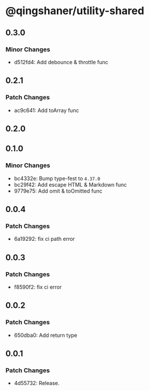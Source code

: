 # @qingshaner/utility-shared

## 0.3.0

### Minor Changes

- d512fd4: Add debounce & throttle func

## 0.2.1

### Patch Changes

- ac9c641: Add toArray func

## 0.2.0

## 0.1.0

### Minor Changes

- bc4332e: Bump type-fest to `4.37.0`
- bc29f42: Add escape HTML & Markdown func
- 9779e75: Add omit & toOmitted func

## 0.0.4

### Patch Changes

- 6a19292: fix ci path error

## 0.0.3

### Patch Changes

- f8590f2: fix ci error

## 0.0.2

### Patch Changes

- 650dba0: Add return type

## 0.0.1

### Patch Changes

- 4d55732: Release.
